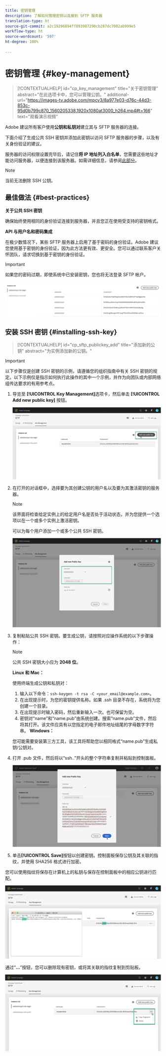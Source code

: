 ```yaml
---
title: 密钥管理
description: 了解如何管理密钥以连接到 SFTP 服务器
translation-type: ht
source-git-commit: a2c19296894ff893987290cb287dc7002ab999e5
workflow-type: ht
source-wordcount: '597'
ht-degree: 100%

---
```



# 密钥管理 {#key-management}

>[!CONTEXTUALHELP]
>id="cp_key_management"
>title="关于密钥管理"
>abstract="在此选项卡中，您可以管理公钥。"
>additional-url="https://images-tv.adobe.com/mpcv3/8a977e03-d76c-44d3-853c-95d0b799c870_1560205338.1920x1080at3000_h264.mp4#t=166" text="观看演示视频"

Adobe 建议所有客户使用&#x200B;**公钥和私钥对**&#x200B;建立其与 SFTP 服务器的连接。

下面介绍了生成公共 SSH 密钥并添加此密钥以访问 SFTP 服务器的步骤，以及有关身份验证的建议。

服务器的访问权限设置完毕后，请记住&#x200B;**将 IP 地址列入白名单**，您需要这些地址才能访问服务器，以便连接到该服务器。如需详细信息，请参阅[此部分](../../instances-settings/using/ip-whitelisting-instance-access.md)。

>[!NOTE]
>
>当前无法删除 SSH 公钥。

## 最佳做法 {#best-practices}

**关于公共 SSH 密钥**

确保始终使用相同的身份验证连接到服务器，并且您正在使用受支持的密钥格式。

**API 与用户名和密码集成**

在极少数情况下，某些 SFTP 服务器上启用了基于密码的身份验证。Adobe 建议您使用基于密钥的身份验证，因为此方法更有效、更安全。您可以通过联系客户关怀团队，请求切换到基于密钥的身份验证。

>[!IMPORTANT]
>
>如果您的密码过期，即使系统中已安装密钥，您也将无法登录 SFTP 帐户。

![](assets/control_panel_passwordexpires.png)

## 安装 SSH 密钥 {#installing-ssh-key}

>[!CONTEXTUALHELP]
>id="cp_sftp_publickey_add"
>title="添加新的公钥"
>abstract="为实例添加新的公钥。"

>[!IMPORTANT]
>
>以下步骤仅是创建 SSH 密钥的示例，请遵循您的组织指南中有关 SSH 密钥的规定。以下示例仅是指示如何执行此操作的其中一个示例，并作为向团队或内部网络组传达要求的有用参考点。

1. 导览至 **[!UICONTROL Key Management]**&#x200B;选项卡，然后单击 **[!UICONTROL Add new public key]** 按钮。

   ![](assets/key0.png)

1. 在打开的对话框中，选择要为其创建公钥的用户名以及要为其激活密钥的服务器。

   >[!NOTE]
   >
   >该界面将检查给定实例上的给定用户名是否处于活动状态，并为您提供一个选项以在一个或多个实例上激活密钥。
   >
   >可以为每个用户添加一个或多个公共 SSH 密钥。

   ![](assets/key1.png)

1. 复制粘贴公共 SSH 密钥。要生成公钥，请按照对应操作系统的以下步骤操作：

   >[!NOTE]
   >
   >公共 SSH 密钥大小应为 **2048 位**。

   **Linux 和 Mac：**

   使用终端生成公钥和私钥对：
   1. 输入以下命令：`ssh-keygen -t rsa -C <your_email@example.com>`。
   1. 在出现提示时，为您的密钥提供名称。如果 .ssh 目录不存在，系统将为您创建一个目录。
   1. 在出现提示时输入密码，然后重新输入一次。也可保留为空。
   1. 密钥对“name”和“name.pub”由系统创建。搜索“name.pub”文件，然后将其打开。该文件应具有以您指定的电子邮件地址结尾的字母数字字符串。
   **Windows：**

   您可能需要安装第三方工具，该工具将帮助您以相同格式“name.pub”生成私钥/公钥对。

1. 打开 .pub 文件，然后将以“ssh..”开头的整个字符串复制并粘贴到控制面板。

   ![](assets/publickey.png)

1. 单击&#x200B;**[!UICONTROL Save]**&#x200B;按钮以创建密钥。控制面板保存公钥及其关联的指纹，并使用 SHA256 格式进行加密。

您可以使用指纹将保存在计算机上的私钥与保存在控制面板中的相应公钥进行匹配。

![](assets/fingerprint_compare.png)

通过“**...**”按钮，您可以删除现有密钥，或将其关联的指纹复制到剪贴板。

![](assets/key_options.png)
